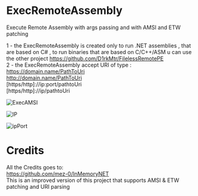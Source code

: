 # ExecRemoteAssembly
Execute Remote Assembly with args passing and with AMSI and ETW patching  

1 - the ExecRemoteAssembly is created only to run .NET assemblies , that are based on C# , to run binaries that are based on C/C++/ASM u can use the other project https://github.com/D1rkMtr/FilelessRemotePE  
2 - the ExecRemoteAssembly accept URI of type :    
https://domain.name/PathToUri  
http://domain.name/PathToUri  
[https/http]://ip:port/pathtoUri  
[https/http]://ip/pathtoUri   

![ExecAMSI](https://user-images.githubusercontent.com/110354855/190879568-2f8587a6-59f8-4d4f-8954-cbeea472c5e2.png)

![IP](https://user-images.githubusercontent.com/110354855/198319100-a1235ba4-e761-4805-b169-4a880e39faa5.png)

![ipPort](https://user-images.githubusercontent.com/110354855/198319234-132c214a-2863-4a7e-9906-a7409d11b3d9.png)


# Credits
All the Credits goes to:  
https://github.com/mez-0/InMemoryNET  
This is an improved version of this project that supports AMSI & ETW patching and URI parsing
